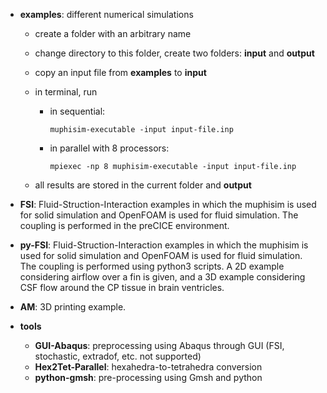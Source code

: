 
- **examples**: different numerical simulations    
    - create a folder with an arbitrary name
    - change directory to this folder, create two folders: **input** and **output**
    - copy an input file from **examples** to **input**  
    - in terminal, run  
        - in sequential:  
        
            ```muphisim-executable -input input-file.inp```
        
        - in parallel with 8 processors: 
        
            ```mpiexec -np 8 muphisim-executable -input input-file.inp```
    
    - all results are stored in the current folder and **output**
        

- **FSI**: Fluid-Struction-Interaction examples in which the muphisim is used for solid simulation and OpenFOAM is used for fluid simulation. The coupling is performed in the preCICE environment.

- **py-FSI**: Fluid-Struction-Interaction examples in which the muphisim is used for solid simulation and OpenFOAM is used for fluid simulation. The coupling is performed using python3 scripts. A 2D example considering airflow over a fin is given, and a 3D example considering CSF flow around the CP tissue in brain ventricles. 

- **AM**: 3D printing example.

- **tools**
    - **GUI-Abaqus**: preprocessing using Abaqus through GUI (FSI, stochastic, extradof, etc. not supported)
    - **Hex2Tet-Parallel**: hexahedra-to-tetrahedra conversion
    - **python-gmsh**: pre-processing using Gmsh and python
